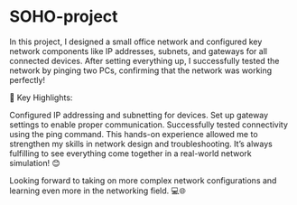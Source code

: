 # SOHO-project

In this project, I designed a small office network and configured key network components like IP addresses, subnets, and gateways for all connected devices. After setting everything up, I successfully tested the network by pinging two PCs, confirming that the network was working perfectly!

🔑 Key Highlights:

Configured IP addressing and subnetting for devices.
Set up gateway settings to enable proper communication.
Successfully tested connectivity using the ping command.
This hands-on experience allowed me to strengthen my skills in network design and troubleshooting. It’s always fulfilling to see everything come together in a real-world network simulation! 😊

Looking forward to taking on more complex network configurations and learning even more in the networking field. 💻🌐

